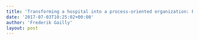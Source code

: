 ```yaml
---
title: 'Transforming a hospital into a process-oriented organization: Process Identification (Sarah Van Cleemput)'
date: '2017-07-03T10:25:02+00:00'
author: 'Frederik Gailly'
layout: post
---
```


